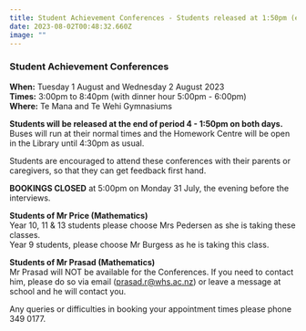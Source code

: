 ```yaml
---
title: Student Achievement Conferences - Students released at 1:50pm (end of period 4)
date: 2023-08-02T00:48:32.660Z
image: ""
---
```

### Student Achievement Conferences

**When:** Tuesday 1 August and Wednesday 2 August 2023  
**Times:** 3:00pm to 8:40pm (with dinner hour 5:00pm - 6:00pm)  
**Where:** Te Mana and Te Wehi Gymnasiums

**Students will be released at the end of period 4 - 1:50pm on both days.**  
Buses will run at their normal times and the Homework Centre will be open in the Library until 4:30pm as usual.  

Students are encouraged to attend these conferences with their parents or caregivers, so that they can get feedback first hand.  

**BOOKINGS CLOSED** at 5:00pm on Monday 31 July, the evening before the interviews.  

**Students of Mr Price (Mathematics)**  
Year 10, 11 & 13 students please choose Mrs Pedersen as she is taking these classes.  
Year 9 students, please choose Mr Burgess as he is taking this class.  

**Students of Mr Prasad (Mathematics)**  
Mr Prasad will NOT be available for the Conferences.  If you need to contact him, please do so via email (prasad.r@whs.ac.nz) or leave a message at school and he will contact you.

Any queries or difficulties in booking your appointment times please phone 349 0177.